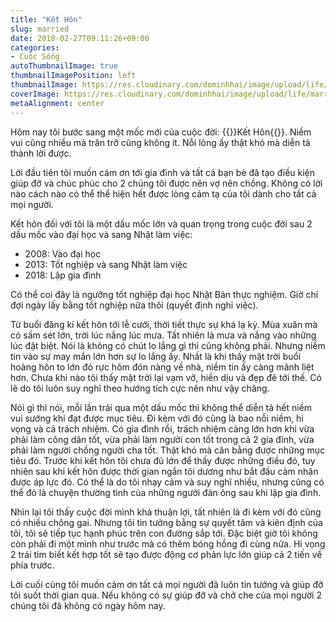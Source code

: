 ```yaml
---
title: "Kết Hôn"
slug: married
date: 2018-02-27T09:11:26+09:00
categories:
- Cuộc Sống
autoThumbnailImage: true
thumbnailImagePosition: left
thumbnailImage: https://res.cloudinary.com/dominhhai/image/upload/life/married.jpg
coverImage: https://res.cloudinary.com/dominhhai/image/upload/life/married.jpg
metaAlignment: center
---
```

Hôm nay tôi bước sang một mốc mới của cuộc đời: {{<hl-text success>}}Kết Hôn{{</hl-text>}}. Niềm vui cũng nhiều mà trăn trở cũng không ít. Nỗi lòng ấy thật khó mà diễn tả thành lời được.
<!--more-->

Lời đầu tiên tôi muốn cám ơn tới gia đình và tất cả bạn bè đã tạo điều kiện giúp đỡ và chúc phúc cho 2 chúng tôi được nên vợ nên chồng. Không có lời nào cách nào có thể thể hiện hết được lòng cảm tạ của tôi dành cho tất cả mọi người.

Kết hôn đối với tôi là một dấu mốc lớn và quan trọng trong cuộc đời sau 2 dấu mốc vào đại học và sang Nhật làm việc:

* 2008: Vào đại học
* 2013: Tốt nghiệp và sang Nhật làm việc
* 2018: Lập gia đình

Có thể coi đây là ngưỡng tốt nghiệp đại học Nhật Bản thực nghiệm. Giờ chỉ đợi ngày lấy bằng tốt nghiệp nữa thôi (quyết định nghỉ việc).

Từ buổi đăng kí kết hôn tới lễ cưới, thời tiết thực sự khá lạ kỳ. Mùa xuân mà có sấm sét lớn, trời lúc nắng lúc mưa. Tất nhiên là mưa và nắng vào những lúc đặt biệt. Nói là không có chút lo lắng gì thì cũng không phải. Nhưng niềm tin vào sự may mắn lớn hơn sự lo lắng ấy. Nhất là khi thấy mặt trời buổi hoàng hôn to lớn đỏ rực hôm đón nàng về nhà, niềm tin ấy càng mãnh liệt hơn. Chưa khi nào tôi thấy mặt trời lại vạm vỡ, hiền dịu và đẹp đẽ tới thế. Có lẽ do tôi luôn suy nghĩ theo hướng tích cực nên như vậy chăng.

Nói gì thì nói, mỗi lần trải qua một dấu mốc thì không thể diễn tả hết niềm vui sướng khi đạt được mục tiêu. Đi kèm với đó cũng là bao nỗi niềm, hi vọng và cả trách nhiệm. Có gia đình rồi, trách nhiệm càng lớn hơn khi vừa phải làm công dân tốt, vừa phải làm người con tốt trong cả 2 gia đình, vừa phải làm người chồng người cha tốt. Thật khó mà cân bằng được những mục tiêu đó. Trước khi kết hôn tôi chưa đủ lớn để thấy được những điều đó, tuy nhiên sau khi kết hôn được thời gian ngắn tôi dương như bắt đầu cảm nhận được áp lực đó. Có thể là do tôi nhạy cảm và suy nghĩ nhiều, nhưng cũng có thể đó là chuyện thường tình của những người đàn ông sau khi lập gia đình.

Nhìn lại tôi thấy cuộc đời mình khá thuận lợi, tất nhiên là đi kèm với đó cũng có nhiều chông gai. Nhưng tôi tin tưởng bằng sự quyết tâm và kiên định của tôi, tôi sẽ tiếp tục hạnh phúc trên con đường sắp tới. Đặc biệt giờ tôi không còn phải đi một mình như trước mà có thêm bóng hồng đi cùng nữa. Hi vọng 2 trái tim biết kết hợp tốt sẽ tạo được động cơ phản lực lớn giúp cả 2 tiến về phía trước.

Lời cuối cùng tôi muốn cảm ơn tất cả mọi người đã luôn tin tưởng và giúp đỡ tôi suốt thời gian qua. Nếu không có sự giúp đỡ và chở che của mọi người 2 chúng tôi đã không có ngày hôm nay.
